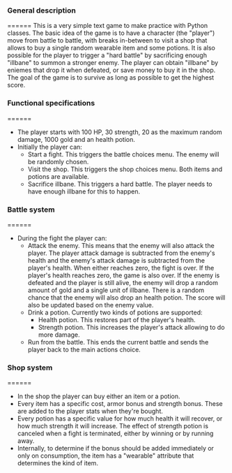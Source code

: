 ### General description
======
This is a very simple text game to make practice with Python classes.
The basic idea of the game is to have a character (the "player") move from
battle to battle, with breaks in-between to visit a shop that allows to buy
a single random wearable item and some potions.
It is also possible for the player to trigger a "hard battle" by sacrificing
enough "illbane" to summon a stronger enemy.
The player can obtain "illbane" by eniemes that drop it when defeated, or
save money to buy it in the shop.
The goal of the game is to survive as long as possible to get the highest score.

### Functional specifications
======
- The player starts with 100 HP, 30 strength, 20 as the maximum random damage,
1000 gold and an health potion.
- Initially the player can:
  - Start a fight. This triggers the battle choices menu. The enemy will be randomly chosen.
  - Visit the shop. This triggers the shop choices menu. Both items and potions
are available.
  - Sacrifice illbane. This triggers a hard battle. The player needs to have
enough illbane for this to happen.

### Battle system
======
- During the fight the player can:
  - Attack the enemy. This means that the enemy will also attack the player.
The player attack damage is subtracted from the enemy's health and the enemy's
attack damage is subtracted from the player's health. When either reaches zero,
the fight is over. If the player's health reaches zero, the game is also over.
If the enemy is defeated and the player is still alive, the enemy will drop a
random amount of gold and a single unit of illbane. There is a random chance
that the enemy will also drop an health potion. The score will also be updated
based on the enemy value.
  - Drink a potion. Currently two kinds of potions are supported:
    - Health potion. This restores part of the player's health.
    - Strength potion. This increases the player's attack allowing to do more damage.
  - Run from the battle. This ends the current battle and sends the player back to
  the main actions choice.

### Shop system
======
- In the shop the player can buy either an item or a potion.
- Every item has a specific cost, armor bonus and strength bonus. These are added
to the player stats when they're bought.
- Every potion has a specific value for how much health it will recover, or how much
strength it will increase. The effect of strength potion is canceled when a fight is
terminated, either by winning or by running away.
- Internally, to determine if the bonus should be added immediately or only on consumption,
the item has a "wearable" attribute that determines the kind of item.
